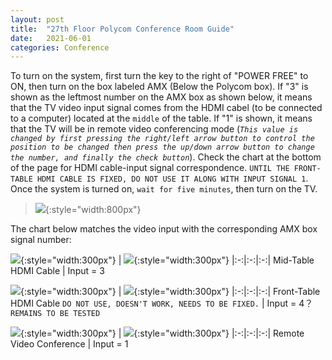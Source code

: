 ```yaml
---
layout: post
title:  "27th Floor Polycom Conference Room Guide"
date:   2021-06-01
categories: Conference
---
```



To turn on the system, first turn the key to the right of "POWER FREE" to ON, then turn on the box labeled AMX (Below the Polycom box). If "3" is shown as the leftmost number on the AMX box as shown below, it means that the TV video input signal comes from the HDMI cabel (to be connected to a computer) located at the `middle` of the table. If "1" is shown, it means that the TV will be in remote video conferencing mode (_`This value is changed by first pressing the right/left arrow button to control the position to be changed then press the up/down arrow button to change the number, and finally the check button`_). Check the chart at the bottom of the page for HDMI cable-input signal correspondence. `UNTIL THE FRONT-TABLE HDMI CABLE IS FIXED, DO NOT USE IT ALONG WITH INPUT SIGNAL 1`. Once the system is turned on, `wait for five minutes`, then turn on the TV.
>![]({{site.baseurl}}/assets/conf5.jpeg){:style="width:800px"}

The chart below matches the video input with the corresponding AMX box signal number:

![]({{site.baseurl}}/assets/conf1.jpeg){:style="width:300px"} | ![]({{site.baseurl}}/assets/conf3.jpeg){:style="width:300px"} 
|:-:|:-:|:-:|
Mid-Table HDMI Cable | Input = 3

![]({{site.baseurl}}/assets/conf2.jpeg){:style="width:300px"} | ![]({{site.baseurl}}/assets/conf11.jpeg){:style="width:300px"} 
|:-:|:-:|:-:|
Front-Table HDMI Cable `DO NOT USE, DOESN'T WORK, NEEDS TO BE FIXED.` | Input = 4？ `REMAINS TO BE TESTED`

![]({{site.baseurl}}/assets/conf10.jpg){:style="width:300px"} | ![]({{site.baseurl}}/assets/conf4.jpeg){:style="width:300px"} 
|:-:|:-:|:-:|
Remote Video Conference | Input = 1


